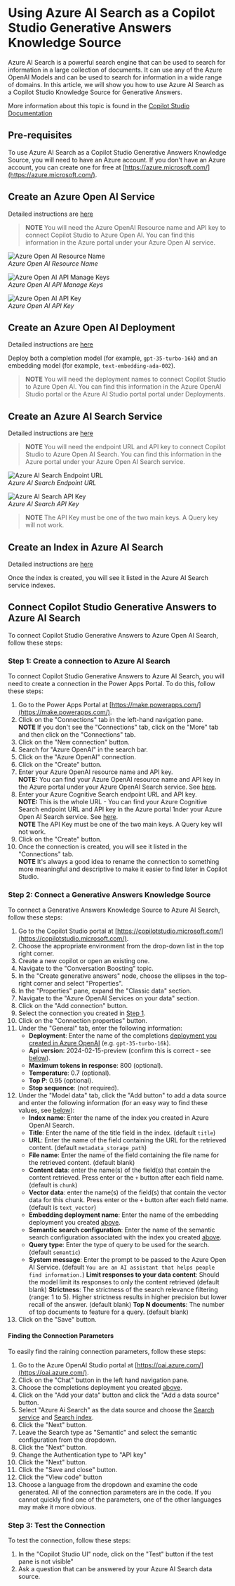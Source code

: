 # Using Azure AI Search as a Copilot Studio Generative Answers Knowledge Source

Azure AI Search is a powerful search engine that can be used to search for information in a large collection of documents. It can use any of the Azure OpenAI Models and can be used to search for information in a wide range of domains. In this article, we will show you how to use Azure AI Search as a Copilot Studio Knowledge Source for Generative Answers.

More information about this topic is found in the [Copilot Studio Documentation](https://learn.microsoft.com/en-us/microsoft-copilot-studio/nlu-generative-answers-azure-openai)

## Pre-requisites

To use Azure AI Search as a Copilot Studio Generative Answers Knowledge Source, you will need to have an Azure account. If you don't have an Azure account, you can create one for free at [https://azure.microsoft.com/](https://azure.microsoft.com/).

## Create an Azure Open AI Service

Detailed instructions are [here](./create-azure-openai-service.md)

> **NOTE** You will need the Azure OpenAI Resource name and API key to connect Copilot Studio to Azure Open AI. You can find this information in the Azure portal under your Azure Open AI service.

![Azure Open AI Resource Name](./assets/azure-openai-resource-name.png)  
*Azure Open AI Resource Name*

![Azure Open AI API Manage Keys](./assets/azure-openai-manage-keys.png)  
*Azure Open AI API Manage Keys*

![Azure Open AI API Key](./assets/azure-openai-resource-keys.png)  
*Azure Open AI API Key*

## Create an Azure Open AI Deployment

Detailed instructions are [here](./create-azure-openai-deployments.md)

Deploy both a completion model (for example, `gpt-35-turbo-16k`) and an embedding model (for example, `text-embedding-ada-002`).

> **NOTE** You will need the deployment names to connect Copilot Studio to Azure Open AI. You can find this information in the Azure OpenAI Studio portal or the Azure AI Studio portal portal under Deployments.

## Create an Azure AI Search Service

Detailed instructions are [here](./create-azure-ai-search-service.md)

> **NOTE** You will need the endpoint URL and API key to connect Copilot Studio to Azure Open AI Search. You can find this information in the Azure portal under your Azure Open AI Search service.

![Azure AI Search Endpoint URL](./assets/azure-ai-search-resource-url.png)  
*Azure AI Search Endpoint URL*

![Azure AI Search API Key](./assets/azure-ai-search-resource-keys.png)  
*Azure AI Search API Key*

> **NOTE** The API Key must be one of the two main keys. A Query key will not work.

## Create an Index in Azure AI Search

Detailed instructions are [here](./create-azure-ai-search-index.md)

Once the index is created, you will see it listed in the Azure AI Search service indexes.

## Connect Copilot Studio Generative Answers to Azure AI Search

To connect Copilot Studio Generative Answers to Azure Open AI Search, follow these steps:

### Step 1: Create a connection to Azure AI Search

To connect Copilot Studio Generative Answers to Azure AI Search, you will need to create a connection in the Power Apps Portal. To do this, follow these steps:

1. Go to the Power Apps Portal at [https://make.powerapps.com/](https://make.powerapps.com/).
1. Click on the "Connections" tab in the left-hand navigation pane.  
**NOTE** If you don't see the "Connections" tab, click on the "More" tab and then click on the "Connections" tab.
1. Click on the "New connection" button.
1. Search for "Azure OpenAI" in the search bar.
1. Click on the "Azure OpenAI" connection.
1. Click on the "Create" button.
1. Enter your Azure OpenAI resource name and API key.  
**NOTE:** You can find your Azure OpenAI resource name and API key in the Azure portal under your Azure OpenAI Search service. See [here](#create-an-azure-open-ai-service).
1. Enter your Azure Cognitive Search endpoint URL and API key.  
**NOTE:** This is the whole URL - You can find your Azure Cognitive Search endpoint URL and API key in the Azure portal 1nder your Azure Open AI Search service. See [here](#create-an-azure-ai-search-service).  
**NOTE** The API Key must be one of the two main keys. A Query key will not work.
1. Click on the "Create" button.
1. Once the connection is created, you will see it listed in the "Connections" tab.  
**NOTE** It's always a good idea to rename the connection to something more meaningful and descriptive to make it easier to find later in Copilot Studio.

### Step 2: Connect a Generative Answers Knowledge Source

To connect a Generative Answers Knowledge Source to Azure AI Search, follow these steps:

1. Go to the Copilot Studio portal at [https://copilotstudio.microsoft.com/](https://copilotstudio.microsoft.com/).
1. Choose the appropriate environment from the drop-down list in the top right corner.
1. Create a new copilot or open an existing one.
1. Navigate to the "Conversation Boosting" topic.
1. In the "Create generative answers" node, choose the ellipses in the top-right corner and select "Properties".
1. In the "Properties" pane, expand the "Classic data" section.
1. Navigate to the "Azure OpenAI Services on your data" section.
1. Click on the "Add connection" button.
1. Select the connection you created in [Step 1](#step-1-create-a-connection-to-azure-ai-search).
1. Click on the "Connection properties" button.
1. Under the "General" tab, enter the following information:
    - **Deployment**: Enter the name of the completions [deployment you created in Azure OpenAI](#create-an-azure-open-ai-deployment) (e.g. `gpt-35-turbo-16k`).
    - **Api version**: 2024-02-15-preview (confirm this is correct - see [below](#finding-the-connection-parameters)).
    - **Maximum tokens in response**: 800 (optional).
    - **Temperature**: 0.7 (optional).
    - **Top P**: 0.95 (optional).
    - **Stop sequence**: (not required).
1. Under the "Model data" tab, click the "Add button" to add a data source and enter the following information (for an easy way to find these values, see [below](#finding-the-connection-parameters)):
    - **Index name**: Enter the name of the index you created in Azure OpenAI Search.
    - **Title**: Enter the name of the title field in the index. (default `title`)
    - **URL**: Enter the name of the field containing the URL for the retrieved content. (default `metadata_storage_path`)
    - **File name**: Enter the name of the field containing the file name for the retrieved content. (default blank)
    - **Content data**: enter the name(s) of the field(s) that contain the content retrieved. Press enter or the `+` button after each field name. (default is `chunk`)
    - **Vector data**: enter the name(s) of the field(s) that contain the vector data for this chunk. Press enter or the `+` button after each field name. (default is `text_vector`)
    - **Embedding deployment name**: Enter the name of the embedding deployment you created [above](#create-an-azure-open-ai-deployment).
    - **Semantic search configuration**: Enter the name of the semantic search configuration associated with the index you created [above](#create-an-index-in-azure-ai-search).
    - **Query type**: Enter the type of query to be used for the search. (default `semantic`)
    - **System message**: Enter the prompt to be passed to the Azure Open AI Service. (default `You are an AI assistant that helps people find information.`)
    **Limit responses to your data content**: Should the model limit its responses to only the content retrieved (default blank)
    **Strictness**: The strictness of the search relevance filtering (range: 1 to 5). Higher strictness results in higher precision but lower recall of the answer. (default blank)
    **Top N documents**: The number of top documents to feature for a query. (default blank)
1. Click on the "Save" button.

#### Finding the Connection Parameters

To easily find the raining connection parameters, follow these steps:

1. Go to the Azure OpenAI Studio portal at [https://oai.azure.com/](https://oai.azure.com/).
1. Click on the "Chat" button in the left hand navigation pane.
1. Choose the completions deployment you created [above](#create-an-azure-open-ai-deployment).
1. Click on the "Add your data" button and click the "Add a data source" button.
1. Select "Azure Ai Search" as the data source and choose the [Search service](#create-an-azure-ai-search-service) and [Search index](#create-an-index-in-azure-ai-search).
1. Click the "Next" button.
1. Leave the Search type as "Semantic" and select the semantic configuration from the dropdown.
1. Click the "Next" button.
1. Change the Authentication type to "API key"
1. Click the "Next" button.
1. Click the "Save and close" button.
1. Click the "View code" button
1. Choose a language from the dropdown and examine the code generated. All of the connection parameters are in the code. If you cannot quickly find one of the parameters, one of the other languages may make it more obvious.

### Step 3: Test the Connection

To test the connection, follow these steps:

1. In the "Copilot Studio UI" node, click on the "Test" button if the test pane is not visible"
1. Ask a question that can be answered by your Azure AI Search data source.
